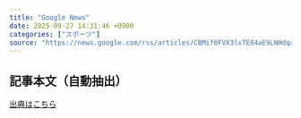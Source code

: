 ```yaml
---
title: "Google News"
date: 2025-09-27 14:31:46 +0900
categories: ["スポーツ"]
source: "https://news.google.com/rss/articles/CBMif0FVX3lxTE84aE9LNHdqaTljRVJTNlFwY2Vwd191MU1yQ1Z6QU9NS0ItOUdyWkpCRmJyZ2FMSWlyRUNoZ0U4RHhKVXlENkZnR2NWcFlsMWZQelBtd3dfeDdfRVNLTVhpVDFDQXpiTVBEbzU3UTNhVEdIUlBXMkNSc1hiallzTmc?oc=5"
---
```


## 記事本文（自動抽出）
<body class="y0K44d EA71Tc" id="readabilityBody"></body>

[出典はこちら](https://news.google.com/rss/articles/CBMif0FVX3lxTE84aE9LNHdqaTljRVJTNlFwY2Vwd191MU1yQ1Z6QU9NS0ItOUdyWkpCRmJyZ2FMSWlyRUNoZ0U4RHhKVXlENkZnR2NWcFlsMWZQelBtd3dfeDdfRVNLTVhpVDFDQXpiTVBEbzU3UTNhVEdIUlBXMkNSc1hiallzTmc?oc=5)
